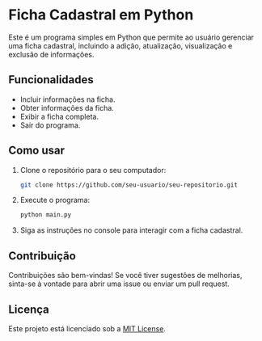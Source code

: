 # Ficha Cadastral em Python

Este é um programa simples em Python que permite ao usuário gerenciar uma ficha cadastral, incluindo a adição, atualização, visualização e exclusão de informações.

## Funcionalidades

- Incluir informações na ficha.
- Obter informações da ficha.
- Exibir a ficha completa.
- Sair do programa.

## Como usar

1. Clone o repositório para o seu computador:

   ```bash
   git clone https://github.com/seu-usuario/seu-repositorio.git
   ```

2. Execute o programa:

    ```bash 
    python main.py
    ```

3. Siga as instruções no console para interagir com a ficha cadastral.

## Contribuição

Contribuições são bem-vindas! Se você tiver sugestões de melhorias, sinta-se à vontade para abrir uma issue ou enviar um pull request.

## Licença

Este projeto está licenciado sob a [MIT License](https://opensource.org/licenses/MIT).
